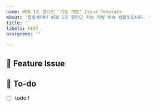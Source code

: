 ```yaml
---
name: WEB 1조 알라딘 "기능 개발" Issue Template
about: '합동세미나 WEB 1조 알라딘 기능 개발 이슈 템플릿입니다. '
title: ''
labels: FEAT
assignees: ''

---
```


## 📌  Feature Issue
<!-- 기능에 대해 설명해주세요. -->

## 📝  To-do
<!-- 해야 할 일들을 적어주세요. -->
- [ ] todo !
